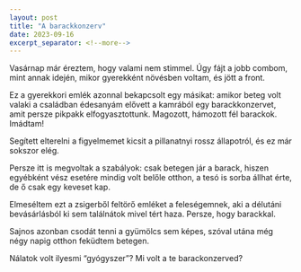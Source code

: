 ```yaml
---
layout: post
title: "A barackkonzerv"
date: 2023-09-16
excerpt_separator: <!--more-->
---
```


Vasárnap már éreztem, hogy valami nem stimmel. Úgy fájt a jobb combom, mint annak idején, mikor gyerekként növésben voltam, és jött a front.

Ez a gyerekkori emlék azonnal bekapcsolt egy másikat: amikor beteg volt valaki a családban édesanyám elővett a kamrából egy barackkonzervet, amit persze pikpakk elfogyasztottunk. Magozott, hámozott fél barackok. Imádtam!<!--more-->

Segített elterelni a figyelmemet kicsit a pillanatnyi rossz állapotról, és ez már sokszor elég.

Persze itt is megvoltak a szabályok:
csak betegen jár a barack, hiszen egyébként vész esetére mindig volt belőle otthon,
a tesó is sorba állhat érte, de ő csak egy keveset kap.

Elmeséltem ezt a zsigerből feltörő emléket a feleségemnek, aki a délutáni bevásárlásból ki sem találnátok mivel tért haza. Persze, hogy barackkal.

Sajnos azonban csodát tenni a gyümölcs sem képes, szóval utána még négy napig otthon feküdtem betegen.

Nálatok volt ilyesmi “gyógyszer”? Mi volt a te barackonzerved?
